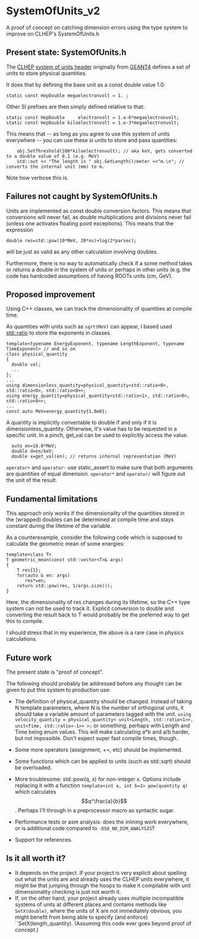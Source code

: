 

# SystemOfUnits_v2
A proof of concept on catching dimension errors using the type system to improve on CLHEP's SystemOfUnits.h

## Present state: SystemOfUnits.h

The [CLHEP](https://gitlab.cern.ch/CLHEP/CLHEP) [system of units header](https://gitlab.cern.ch/CLHEP/CLHEP/-/blob/develop/Units/Units/SystemOfUnits.h) originally from [GEANT4](https://geant4.web.cern.ch/) defines a set of units to store physical quantities. 

It does that by defining the base unit as a const double value 1.0:
```
static const HepDouble megaelectronvolt = 1. ;
```
Other SI prefixes are then simply defined relative to that:
```
static const HepDouble     electronvolt = 1.e-6*megaelectronvolt;
static const HepDouble kiloelectronvolt = 1.e-3*megaelectronvolt;
```

This means that -- as long as you agree to use this system of units everywhere -- you can use these si units to store and pass quantities:
```
    obj.SetThreshold(100*kiloelectronvolt); // aka keV, gets converted to a double value of 0.1 (e.g. MeV)
    std::out << "The length is " obj.GetLength()/meter <<"m.\n"; // converts the internal unit (mm) to m. 
```

Note how verbose this is. 

## Failures not caught by SystemOfUnits.h

Units are implemented as const double conversion factors. This means that conversions will never fail, as double multiplications and divisions never fail (unless one activates floating point exceptions). 
This means that the expression
```
double res=std::pow(10*MeV, 20*ns)+log(2*parsec);
```
will be just as valid as any other calculation involving doubles. 

Furthermore, there is no way to automatically check if a some method takes or returns a double in the system of units or perhaps in other units (e.g. the code has hardcoded assumptions of having ROOTs units (cm, GeV).

## Proposed improvement
Using C++ classes, we can track the dimensionality of quantities at compile time. 

As quantities with units such as ``sqrt(MeV)`` can appear, I based used [std::ratio](https://en.cppreference.com/w/cpp/numeric/ratio/ratio) to store the exponents in classes. 

```
template<typename EnergyExponent, typename LengthExponent, typename TimeExponent> // and so on
class physical_quantity
{
  double val;
  ...
};
...
using dimensionless_quantity=physical_quantity<std::ratio<0>, std::ratio<0>, std::ratio<0>>;
using energy_quantity=physical_quantity<std::ratio<1>, std::ratio<0>, std::ratio<0>>;
...
const auto MeV=energy_quantity{1.0e0};
```
A quantity is implicitly convertable to double if and only if it is dimensionless_quantity. 
Otherwise, it's value has to be requested in a specific unit. In a pinch, get_val can be used to explicitly access the value. 
```
  auto en=10.0*MeV;
  double d=en/keV;
  double x=get_val(en); // returns internal representation (MeV)
```
``operator+`` and ``operator-`` use static_assert to make sure that both arguments are quantities of equal dimension. 
``operator*`` and ``operator/`` will figure out the unit of the result. 

## Fundamental limitations

This approach only works if the dimensionality of the quantities stored in the (wrapped) doubles can be determined at compile time and stays constant during the lifetime of the variable. 

As a counterexample, consider the following code which is supposed to calculate the geometric mean of some energies:
```
template<class T>
T geometric_mean(const std::vector<T>& args)
{
    T res{1};
    for(auto & en: args)
       res*=en;
    return std::pow(res, 1/args.size());
}
```
Here, the dimensionality of res changes during its lifetime, so the C++ type system can not be used to track it. 
Explicit conversion to double and converting the result back to T would probably be the preferred way to get this to compile. 

I should stress that in my experience, the above is a rare case in physics calculations.

## Future work

The present state is "proof of concept". 

The following should probably be addressed before any thought can be given to put this system to production use:
* The definition of physical_quantity should be changed. Instead of taking N template parameters, where N is the number of orthogonal units, it should take a variable amount of parameters tagged with the unit. 
```using velocity_quantity = physical_quantity< unit<Length, std::ratio<1>>, unit<Time, std::ratio<-1>> >;``` 
or something, perhaps with Length and Time being enum values. 
This will make calculating a*b and a/b harder, but not impossible. Don't expect super fast compile times, though. 

* Some more operators (assignment, +=, etc) should be implemented. 
* Some functions which can be applied to units (such as std::sqrt) should be overloaded.
* More troublesome: std::pow(q, x) for non-integer x. Options include replacing it with a function ``template<int a, int b=1> pow(quantity q)`` which calculates $$q^\frac{a}{b}$$. Perhaps I'll through in a preprocessor macro as syntactic sugar.  
* Performance tests or asm analysis: does the inlining work everywhere, or is additional code compared to ``-DSO_NO_DIM_ANALYSIS``?
* Support for references.

## Is it all worth it?

* It depends on the project. If your project is very explicit about spelling out what the units are and already uses the CLHEP units everywhere, it might be that jumping through the hoops to make it compilable with unit dimensionality checking is just not worth it. 
* If, on the other hand, your project already uses multiple incompatible systems of units at different places and contains methods like ``SetX(double)``, where the units of X are not immediately obvious, you might benefit from being able to specify (and enforce) ``SetX(length_quantity). (Assuming this code ever goes beyond proof of concept.)
